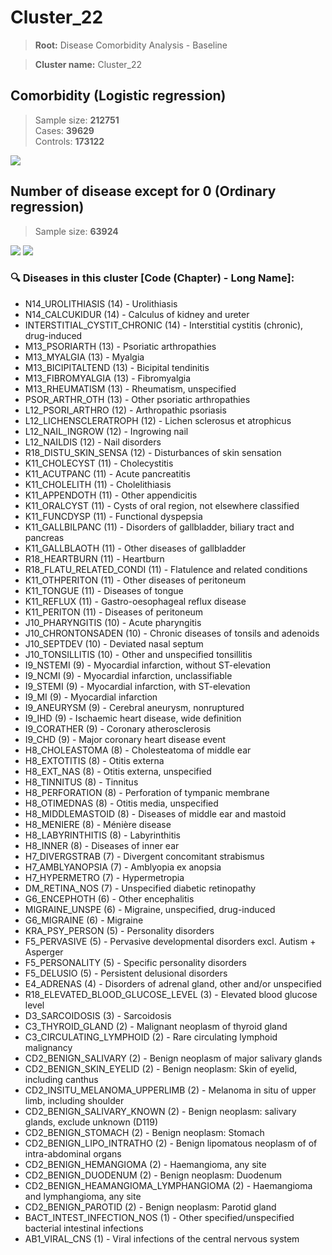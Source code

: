 # Cluster_22

> **Root:** Disease Comorbidity Analysis - Baseline

> **Cluster name:** Cluster_22  

## Comorbidity (Logistic regression)
> Sample size: **212751**  
> Cases: **39629**  
> Controls: **173122**
<img src="/Cluster/Figures/Incidence/LG/Cluster_22.png" />
<CsvTable src="/public/Cluster/Data/Incidence/LG/LG_Cluster_22.csv" label="🔍 View full results" />

## Number of disease except for 0 (Ordinary regression)
> Sample size: **63924**
<img src="/Cluster/Figures/Incidence/Histogram/Cluster_22_in.png" />
<CsvTable src="/public/Cluster/Data/Incidence/Histogram/Cluster_22_in.csv" label="🔍 View full results" />

<img src="/Cluster/Figures/Incidence/ORD/Cluster_22.png" />
<CsvTable src="/public/Cluster/Data/Incidence/ORD/ORD_Cluster_22.csv" label="🔍 View full results" />

### 🔍 Diseases in this cluster [Code (Chapter) - Long Name]:
- N14_UROLITHIASIS (14) - Urolithiasis
- N14_CALCUKIDUR (14) - Calculus of kidney and ureter
- INTERSTITIAL_CYSTIT_CHRONIC (14) - Interstitial cystitis (chronic), drug-induced
- M13_PSORIARTH (13) - Psoriatic arthropathies
- M13_MYALGIA (13) - Myalgia
- M13_BICIPITALTEND (13) - Bicipital tendinitis
- M13_FIBROMYALGIA (13) - Fibromyalgia
- M13_RHEUMATISM (13) - Rheumatism, unspecified
- PSOR_ARTHR_OTH (13) - Other psoriatic arthropathies
- L12_PSORI_ARTHRO (12) - Arthropathic psoriasis
- L12_LICHENSCLERATROPH (12) - Lichen sclerosus et atrophicus
- L12_NAIL_INGROW (12) - Ingrowing nail
- L12_NAILDIS (12) - Nail disorders
- R18_DISTU_SKIN_SENSA (12) - Disturbances of skin sensation
- K11_CHOLECYST (11) - Cholecystitis
- K11_ACUTPANC (11) - Acute pancreatitis
- K11_CHOLELITH (11) - Cholelithiasis
- K11_APPENDOTH (11) - Other appendicitis
- K11_ORALCYST (11) - Cysts of oral region, not elsewhere classified
- K11_FUNCDYSP (11) - Functional dyspepsia
- K11_GALLBILPANC (11) - Disorders of gallbladder, biliary tract and pancreas
- K11_GALLBLAOTH (11) - Other diseases of gallbladder
- R18_HEARTBURN (11) - Heartburn
- R18_FLATU_RELATED_CONDI (11) - Flatulence and related conditions
- K11_OTHPERITON (11) - Other diseases of peritoneum
- K11_TONGUE (11) - Diseases of tongue
- K11_REFLUX (11) - Gastro-oesophageal reflux disease
- K11_PERITON (11) - Diseases of peritoneum
- J10_PHARYNGITIS (10) - Acute pharyngitis
- J10_CHRONTONSADEN (10) - Chronic diseases of tonsils and adenoids
- J10_SEPTDEV (10) - Deviated nasal septum
- J10_TONSILLITIS (10) - Other and unspecified tonsillitis
- I9_NSTEMI (9) - Myocardial infarction, without ST-elevation
- I9_NCMI (9) - Myocardial infarction, unclassifiable
- I9_STEMI (9) - Myocardial infarction, with ST-elevation
- I9_MI (9) - Myocardial infarction
- I9_ANEURYSM (9) - Cerebral aneurysm, nonruptured
- I9_IHD (9) - Ischaemic heart disease, wide definition
- I9_CORATHER (9) - Coronary atherosclerosis
- I9_CHD (9) - Major coronary heart disease event
- H8_CHOLEASTOMA (8) - Cholesteatoma of middle ear
- H8_EXTOTITIS (8) - Otitis externa
- H8_EXT_NAS (8) - Otitis externa, unspecified
- H8_TINNITUS (8) - Tinnitus
- H8_PERFORATION (8) - Perforation of tympanic membrane
- H8_OTIMEDNAS (8) - Otitis media, unspecified
- H8_MIDDLEMASTOID (8) - Diseases of middle ear and mastoid
- H8_MENIERE (8) - Ménière disease
- H8_LABYRINTHITIS (8) - Labyrinthitis
- H8_INNER (8) - Diseases of inner ear
- H7_DIVERGSTRAB (7) - Divergent concomitant strabismus
- H7_AMBLYANOPSIA (7) - Amblyopia ex anopsia
- H7_HYPERMETRO (7) - Hypermetropia
- DM_RETINA_NOS (7) - Unspecified diabetic retinopathy
- G6_ENCEPHOTH (6) - Other encephalitis
- MIGRAINE_UNSPE (6) - Migraine, unspecified, drug-induced
- G6_MIGRAINE (6) - Migraine
- KRA_PSY_PERSON (5) - Personality disorders
- F5_PERVASIVE (5) - Pervasive developmental disorders excl. Autism + Asperger
- F5_PERSONALITY (5) - Specific personality disorders
- F5_DELUSIO (5) - Persistent delusional disorders
- E4_ADRENAS (4) - Disorders of adrenal gland, other and/or unspecified
- R18_ELEVATED_BLOOD_GLUCOSE_LEVEL (3) - Elevated blood glucose level
- D3_SARCOIDOSIS (3) - Sarcoidosis
- C3_THYROID_GLAND (2) - Malignant neoplasm of thyroid gland
- C3_CIRCULATING_LYMPHOID (2) - Rare circulating lymphoid malignancy
- CD2_BENIGN_SALIVARY (2) - Benign neoplasm of major salivary glands
- CD2_BENIGN_SKIN_EYELID (2) - Benign neoplasm: Skin of eyelid, including canthus
- CD2_INSITU_MELANOMA_UPPERLIMB (2) - Melanoma in situ of upper limb, including shoulder
- CD2_BENIGN_SALIVARY_KNOWN (2) - Benign neoplasm: salivary glands, exclude unknown (D119)
- CD2_BENIGN_STOMACH (2) - Benign neoplasm: Stomach
- CD2_BENIGN_LIPO_INTRATHO (2) - Benign lipomatous neoplasm of  of intra-abdominal organs
- CD2_BENIGN_HEMANGIOMA (2) - Haemangioma, any site
- CD2_BENIGN_DUODENUM (2) - Benign neoplasm: Duodenum
- CD2_BENIGN_HEAMANGIOMA_LYMPHANGIOMA (2) - Haemangioma and lymphangioma, any site
- CD2_BENIGN_PAROTID (2) - Benign neoplasm: Parotid gland
- BACT_INTEST_INFECTION_NOS (1) - Other specified/unspecified bacterial intestinal infections
- AB1_VIRAL_CNS (1) - Viral infections of the central nervous system
